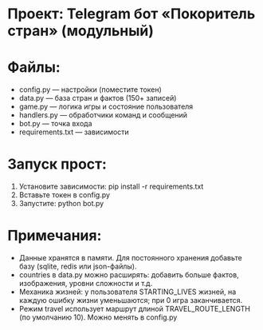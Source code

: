 # Проект: Telegram бот «Покоритель стран» (модульный)
# Файлы:
- config.py — настройки (поместите токен)
- data.py — база стран и фактов (150+ записей)
- game.py — логика игры и состояние пользователя
- handlers.py — обработчики команд и сообщений
- bot.py — точка входа
- requirements.txt — зависимости

# Запуск прост:
1) Установите зависимости: pip install -r requirements.txt
2) Вставьте токен в config.py
3) Запустите: python bot.py

# Примечания:
- Данные хранятся в памяти. Для постоянного хранения добавьте базу (sqlite, redis или json-файлы).
- countries в data.py можно расширять: добавить больше фактов, изображения, уровни сложности и т.д.
- Механика жизней: у пользователя STARTING_LIVES жизней, на каждую ошибку жизни уменьшаются; при 0 игра заканчивается.
- Режим travel использует маршрут длиной TRAVEL_ROUTE_LENGTH (по умолчанию 10). Можно менять в config.py
